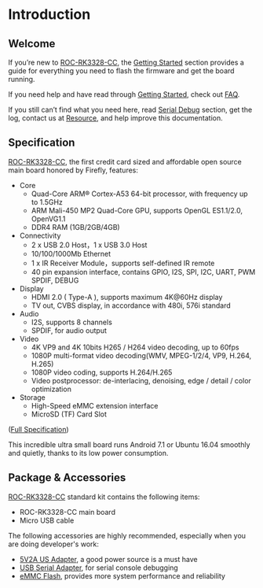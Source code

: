 # Introduction

## Welcome

If you’re new to [ROC-RK3328-CC], the [Getting Started](started.html) section provides a guide for everything you need to flash the firmware and get the board running.

If you need help and have read through [Getting Started](started.html), check out [FAQ](faq.html).

If you still can’t find what you need here, read [Serial Debug](debug.html) section, get the log, contact us at [Resource](resource.html), and help improve this documentation.

## Specification

[ROC-RK3328-CC], the first credit card sized and affordable open source main board honored by Firefly, features:
 * Core
   - Quad-Core ARM® Cortex-A53 64-bit processor, with frequency up to 1.5GHz
   - ARM Mali-450 MP2 Quad-Core GPU, supports OpenGL ES1.1/2.0, OpenVG1.1
   - DDR4 RAM (1GB/2GB/4GB)
 * Connectivity
   - 2 x USB 2.0 Host，1 x USB 3.0 Host
   - 10/100/1000Mb Ethernet
   - 1 x IR Receiver Module，supports self-defined IR remote
   - 40 pin expansion interface, contains GPIO, I2S, SPI, I2C, UART, PWM SPDIF, DEBUG 
 * Display    
   - HDMI 2.0 ( Type-A ), supports maximum 4K@60Hz display
   - TV out, CVBS display, in accordance with 480i, 576i standard
 * Audio    
   - I2S, supports 8 channels
   - SPDIF, for audio output
 * Video
   - 4K VP9 and 4K 10bits H265 / H264 video decoding, up to 60fps
   - 1080P multi-format video decoding(WMV, MPEG-1/2/4, VP9, H.264, H.265)
   - 1080P video coding, supports H.264/H.265
   - Video postprocessor: de-interlacing, denoising, edge / detail / color optimization
 * Storage
   - High-Speed eMMC extension interface
   - MicroSD (TF) Card Slot

([Full Specification](http://en.t-firefly.com/product/rocrk3328cc.html#spec))

This incredible ultra small board runs Android 7.1 or Ubuntu 16.04 smoothly and quietly, thanks to its low power consumption.

## Package & Accessories

[ROC-RK3328-CC] standard kit contains the following items:
 - ROC-RK3328-CC main board
 - Micro USB cable

The following accessories are highly recommended, especially when you are doing developer's work:
 - [5V2A US Adapter], a good power source is a must have
 - [USB Serial Adapter], for serial console debugging
 - [eMMC Flash], provides more system performance and reliability

[ROC-RK3328-CC]: http://en.t-firefly.com/product/rocrk3328cc.html "ROC-RK3328-CC Official Website"
[USB Serial Adapter]: http://shop.t-firefly.com/goods.php?id=32
[5V2A US Adapter]: http://shop.t-firefly.com/goods.php?id=68
[eMMC Flash]: http://shop.t-firefly.com/goods.php?id=69
